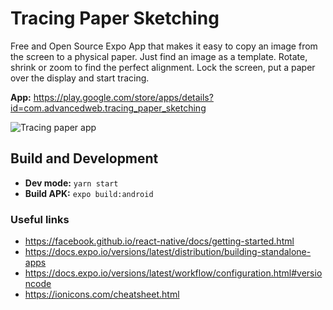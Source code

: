 # Tracing Paper Sketching

Free and Open Source Expo App that makes it easy to copy an image from the screen to a physical paper. Just find an image as a template. Rotate, shrink or zoom to find the perfect alignment. Lock the screen, put a paper over the display and start tracing.

**App:** https://play.google.com/store/apps/details?id=com.advancedweb.tracing_paper_sketching

![Tracing paper app](https://github.com/dodie/tracing-paper-sketching/blob/master/docs/IMG_20190104_204555.jpg "Tracing paper app")


## Build and Development

- **Dev mode:** `yarn start`
- **Build APK:** `expo build:android`


### Useful links

- https://facebook.github.io/react-native/docs/getting-started.html
- https://docs.expo.io/versions/latest/distribution/building-standalone-apps
- https://docs.expo.io/versions/latest/workflow/configuration.html#versioncode
- https://ionicons.com/cheatsheet.html


